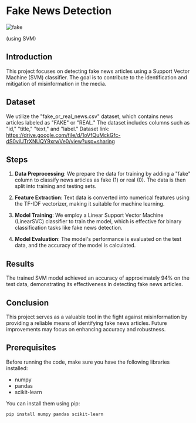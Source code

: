 # Fake News Detection

![fake](https://github.com/ishikawa-yui/Fake_news_classification/assets/71602299/a54113ba-728c-44fa-a6dd-70ed106e9282)

(using SVM)


## Introduction

This project focuses on detecting fake news articles using a Support Vector Machine (SVM) classifier. The goal is to contribute to the identification and mitigation of misinformation in the media.

## Dataset

We utilize the "fake_or_real_news.csv" dataset, which contains news articles labeled as "FAKE" or "REAL." The dataset includes columns such as "id," "title," "text," and "label."
Dataset link: https://drive.google.com/file/d/1oVfQuMckGfc-dS0viUTrXNUQY9xrwVe0/view?usp=sharing

## Steps

1. **Data Preprocessing**: We prepare the data for training by adding a "fake" column to classify news articles as fake (1) or real (0). The data is then split into training and testing sets.

2. **Feature Extraction**: Text data is converted into numerical features using the TF-IDF vectorizer, making it suitable for machine learning.

3. **Model Training**: We employ a Linear Support Vector Machine (LinearSVC) classifier to train the model, which is effective for binary classification tasks like fake news detection.

4. **Model Evaluation**: The model's performance is evaluated on the test data, and the accuracy of the model is calculated.

## Results

The trained SVM model achieved an accuracy of approximately 94% on the test data, demonstrating its effectiveness in detecting fake news articles.

## Conclusion

This project serves as a valuable tool in the fight against misinformation by providing a reliable means of identifying fake news articles. Future improvements may focus on enhancing accuracy and robustness.

## Prerequisites

Before running the code, make sure you have the following libraries installed:

- numpy
- pandas
- scikit-learn

You can install them using pip:

```bash
pip install numpy pandas scikit-learn
